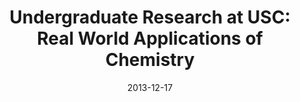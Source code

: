 ---
title: "Undergraduate Research at USC: Real World Applications of Chemistry"
collection: talks
type: "Oral presentation"
permalink: /talks/2013-12-17-USC
venue: "Univ. of S. Carolina Board of Trustees Academic Affairs Committee Meeting"
date: 2013-12-17
location: "Columbia, SC, USA"
---